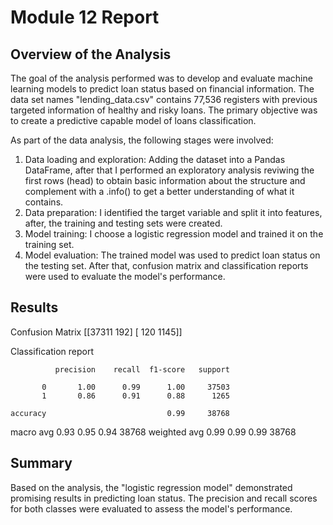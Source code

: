 # Module 12 Report 

## Overview of the Analysis

The goal of the analysis performed was to develop and evaluate machine learning models to predict loan status based on financial information. The data set names "lending_data.csv" contains 77,536 registers with previous targeted information of healthy and risky loans. The primary objective was to create a predictive capable model of loans classification.

As part of the data analysis, the following stages were involved:

1. Data loading and exploration: Adding the dataset into a Pandas DataFrame, after that I performed an exploratory analysis reviwing the first rows (head) to obtain basic information about the structure and complement with a .info() to get a better understanding of what it contains.
2. Data preparation: I identified the target variable and split it into features, after, the training and testing sets were created.
3. Model training: I choose a logistic regression model  and trained it on the training set.
4. Model evaluation: The trained model was used to predict loan status on the testing set. After that, confusion matrix and classification reports were used to evaluate the model's performance.

## Results

Confusion Matrix
[[37311   192]
 [  120  1145]]


Classification report


              precision    recall  f1-score   support

           0       1.00      0.99      1.00     37503
           1       0.86      0.91      0.88      1265

    accuracy                           0.99     38768
   macro avg       0.93      0.95      0.94     38768
weighted avg       0.99      0.99      0.99     38768

## Summary

Based on the analysis, the "logistic regression model" demonstrated promising results in predicting loan status. The precision and recall scores for both classes were evaluated to assess the model's performance.